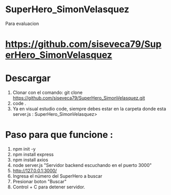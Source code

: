 # SuperHero_SimonVelasquez
Para evaluacion
# https://github.com/siseveca79/SuperHero_SimonVelasquez

# Descargar
1. Clonar con el comando: git clone https://github.com/siseveca79/SuperHero_SimonVelasquez.git
2. code .
3. Ya en visual estudio code, siempre debes estar en la carpeta donde esta server.js : SuperHero_SimonVelasquez>





# Paso para que funcione :

1. npm init -y
2. npm install express
3. npm install axios
4. node server.js "Servidor backend escuchando en el puerto 3000"
5. http://127.0.0.1:3000/
6. Ingresa el número del SuperHero a buscar
7. Presionar boton "Buscar"
8. Control + C para detener servidor.